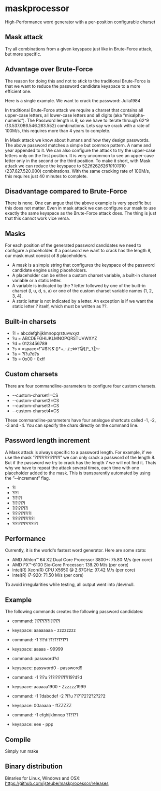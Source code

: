 maskprocessor
==============

High-Performance word generator with a per-position configurable charset

Mask attack
--------------

Try all combinations from a given keyspace just like in Brute-Force attack, but more specific.

Advantage over Brute-Force
--------------

The reason for doing this and not to stick to the traditional Brute-Force is that we want to reduce the password candidate keyspace to a more efficient one.

Here is a single example. We want to crack the password: Julia1984

In traditional Brute-Force attack we require a charset that contains all upper-case letters, all lower-case letters and all digits (aka “mixalpha-numeric”). The Password length is 9, so we have to iterate through 62^9 (13.537.086.546.263.552) combinations. Lets say we crack with a rate of 100M/s, this requires more than 4 years to complete.

In Mask attack we know about humans and how they design passwords. The above password matches a simple but common pattern. A name and year appended to it. We can also configure the attack to try the upper-case letters only on the first position. It is very uncommon to see an upper-case letter only in the second or the third position. To make it short, with Mask attack we can reduce the keyspace to 52*26*26*26*26*10*10*10*10 (237.627.520.000) combinations. With the same cracking rate of 100M/s, this requires just 40 minutes to complete.

Disadvantage compared to Brute-Force
--------------

There is none. One can argue that the above example is very specific but this does not matter. Even in mask attack we can configure our mask to use exactly the same keyspace as the Brute-Force attack does. The thing is just that this cannot work vice versa.

Masks
--------------

For each position of the generated password candidates we need to configure a placeholder. If a password we want to crack has the length 8, our mask must consist of 8 placeholders.

- A mask is a simple string that configures the keyspace of the password candidate engine using placeholders.
- A placeholder can be either a custom charset variable, a built-in charset variable or a static letter.
- A variable is indicated by the ? letter followed by one of the built-in charset (l, u, d, s, a) or one of the custom charset variable names (1, 2, 3, 4).
- A static letter is not indicated by a letter. An exception is if we want the static letter ? itself, which must be written as ??.

Built-in charsets
--------------

- ?l = abcdefghijklmnopqrstuvwxyz
- ?u = ABCDEFGHIJKLMNOPQRSTUVWXYZ
- ?d = 0123456789
- ?s = «space»!"#$%&'()*+,-./:;<=>?@[\]^_`{|}~
- ?a = ?l?u?d?s
- ?b = 0x00 - 0xff

Custom charsets
--------------

There are four commandline-parameters to configure four custom charsets.

- --custom-charset1=CS
- --custom-charset2=CS
- --custom-charset3=CS
- --custom-charset4=CS

These commandline-parameters have four analogue shortcuts called -1, -2, -3 and -4. You can specify the chars directly on the command line.

Password length increment
--------------

A Mask attack is always specific to a password length. For example, if we use the mask ”?l?l?l?l?l?l?l?l” we can only crack a password of the length 8. But if the password we try to crack has the length 7 we will not find it. Thats why we have to repeat the attack several times, each time with one placeholder added to the mask. This is transparently automated by using the ”--increment” flag.

- ?l
- ?l?l
- ?l?l?l
- ?l?l?l?l
- ?l?l?l?l?l
- ?l?l?l?l?l?l
- ?l?l?l?l?l?l?l
- ?l?l?l?l?l?l?l?l

Performance
--------------

Currently, it is the world's fastest word generator. Here are some stats:

- AMD Athlon™ 64 X2 Dual Core Processor 3800+: 75.80 M/s (per core)
- AMD FX™-6100 Six-Core Processor: 138.20 M/s (per core)
- Intel(R) Xeon(R) CPU X5650 @ 2.67GHz: 97.42 M/s (per core)
- Intel(R) i7-920: 71.50 M/s (per core)

To avoid irregularities while testing, all output went into /dev/null.

Example
--------------

The following commands creates the following password candidates:

- command: ?l?l?l?l?l?l?l?l
- keyspace: aaaaaaaa - zzzzzzzz

- command: -1 ?l?d ?1?1?1?1?1
- keyspace: aaaaa - 99999

- command: password?d
- keyspace: password0 - password9

- command: -1 ?l?u ?1?l?l?l?l?l19?d?d
- keyspace: aaaaaa1900 - Zzzzzz1999

- command: -1 ?dabcdef -2 ?l?u ?1?1?2?2?2?2?2
- keyspace: 00aaaaa - ffZZZZZ

- command: -1 efghijklmnop ?1?1?1
- keyspace: eee - ppp

Compile
--------------

Simply run make

Binary distribution
--------------

Binaries for Linux, Windows and OSX: https://github.com/jsteube/maskprocessor/releases
